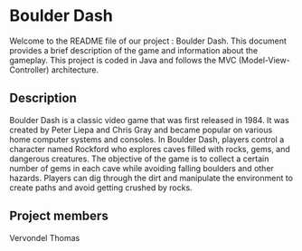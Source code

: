 # Boulder Dash

Welcome to the README file of our project : Boulder Dash. This document provides a brief description of the game and information about the gameplay. This project is coded in Java and follows the MVC (Model-View-Controller) architecture.

## Description

Boulder Dash is a classic video game that was first released in 1984. It was created by Peter Liepa and Chris Gray and became popular on various home computer systems and consoles. 
In Boulder Dash, players control a character named Rockford who explores caves filled with rocks, gems, and dangerous creatures. The objective of the game is to collect a certain number of gems in each cave while avoiding falling boulders and other hazards. Players can dig through the dirt and manipulate the environment to create paths and avoid getting crushed by rocks.

## Project members
Vervondel Thomas
